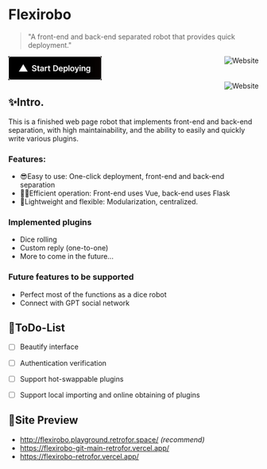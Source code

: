 # Flexirobo

> "A front-end and back-end separated robot that provides quick deployment."

<a style="text-decoration:none" href="https://vercel.com/new/clone?repository-url=https://github.com/retrofor/Flexirobo" target="_blank">
    <img src="./assets/vercel.png" alt="Website">
</a>


<a style="text-decoration:none" href="https://flexirobo.retrofor.space" target="_blank">
    <img align="right" src="https://img.shields.io/badge/docs-flexirobo.retrofor.space-002fa7?style=flat-square" alt="Website">
</a>
<br>
<a style="text-decoration:none" href="https://flexirobo.playground.retrofor.space" target="_blank">
    <img align="right" src="https://img.shields.io/badge/playground-flexirobo.playground.retrofor.space-002fa7?style=flat-square" alt="Website">
</a>

## ✨Intro.

This is a finished web page robot that implements front-end and back-end separation, with high maintainability, and the ability to easily and quickly write various plugins.


### Features:

- 😎Easy to use: One-click deployment, front-end and back-end separation
- 🐱‍🏍Efficient operation: Front-end uses Vue, back-end uses Flask
- 💎Lightweight and flexible: Modularization, centralized.


### Implemented plugins

- Dice rolling
- Custom reply (one-to-one)
- More to come in the future...

### Future features to be supported

- Perfect most of the functions as a dice robot
- Connect with GPT social network


## 📌ToDo-List

- [ ] Beautify interface
- [ ] Authentication verification
- [ ] Support hot-swappable plugins
- [ ] Support local importing and online obtaining of plugins


## 🌈Site Preview

- <http://flexirobo.playground.retrofor.space/> _(recommend)_
- <https://flexirobo-git-main-retrofor.vercel.app/>
- <https://flexirobo-retrofor.vercel.app/>

